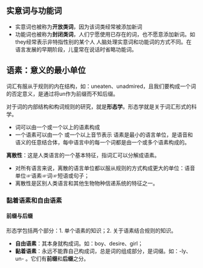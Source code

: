 ## 实意词与功能词
- 实意词也被称为**开放类词**，因为该词类经常被添加新词
- 功能词也被称为**封闭类词**，人们宁愿使用已存在的词，也不愿意添加新词。如they经常表示非特指性别的某个人
人脑处理实意词和功能词的方式不同。在语言发展的早期阶段，儿童常在说话时省略功能词。

## 语素：意义的最小单位
词汇有服从于规则的内在结构，如：uneaten、unadmired，且我们要构成一个词的否定意义，是通过将un作为前缀而不知后缀。

对于词的内部结构和构词规则的研究，就是**形态学**。形态学就是关于词汇形式的科学。

- 词可以由一个或一个以上的语素构成
- 一个语素可以由一个 或一个以上音节表示
语素是最小的语言单位，是语音和语义的任意结合体，每中语言中的每一个词都是由一个或多个语素构成的。

**离散性**：这是人类语言的一个基本特征，指词汇可以分解成语素。
- 对所有语言来说，离散的语言单位都以服从规则的方式构成更大的单位：语音单位☞语素☞词☞短语或句子；
- 离散性是区别人类语言和其他生物物种信递系统的特征之一。

### 黏着语素和自由语素
#### 前缀与后缀
形态学包括两个部分：1. 单个语素的知识；2. 关于语素结合规则的知识。
- **自由语素**：其本身就构成词。如：boy、desire、girl；
- **黏着语素**：永远不能靠自己构成词，总是词的组成部分，是词缀。如：-ly、un- 。它们有**前缀**和**后缀**之分。
